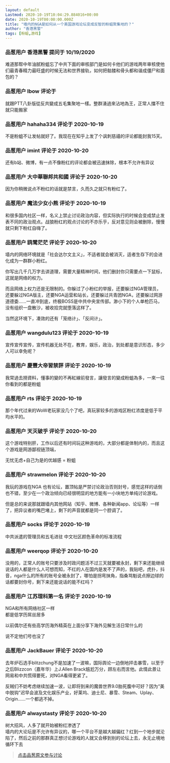 ```yaml
---
layout: default
Lastmod: 2020-10-19T10:04:29.884016+00:00
date: 2020-10-19T00:00:00.000Z
title: "墙内的NGA是如何从一个美国游戏论坛变成反智的粉蛆聚集地的？"
author: "香港黑警"
tags: [粉蛆,游戏]
---
```



### 品葱用户 **香港黑警** 提问于 10/19/2020
    
难道那帮中年油腻粉蛆忘了中共下面的审核部门是如何卡他们的游戏两年审核使他们最青春精力最旺盛的时候无法和世界接轨，如何把骷髅和骨头都和谐成僵尸和面包的？
    
                

### 品葱用户 **lbow** 评论于 
        
就跟PTT八卦版從反共變成五毛集聚地一樣。整群湧過來沾地為王，正常人擋不住就只能搬家
        
                

### 品葱用户 **hahaha334** 评论于 2020-10-19
        
不是粉蛆不让发帖就好了。我现在在知乎上发了个讽刺慈禧的评论都能封我15天。
        
                

### 品葱用户 **imint** 评论于 2020-10-20
        
还有b站、微博，有一点不像粉红的评论都会被迅速抹除，根本不允许有异议
        
                

### 品葱用户 **大中華聯邦共和國** 评论于 2020-10-20
        
因为你稍微说点不粉红的话就是禁言，久而久之就只有粉红了。
        
                

### 品葱用户 **魔法少女小熊** 评论于 2020-10-19
        
和很多国内社区一样，名义上禁止讨论政治内容，但实际执行的时候会变成禁止发表不同的政治观点。战狼粉红的观点讨论的不亦乐乎，反对意见则会被删除，慢慢就只剩下粉红自嗨了。
        
                

### 品葱用户 **鸥鹭茫茫** 评论于 2020-10-20
        
墙内的网络环境就是「社会达尔文主义」，不适者就会被消灭，适者生存下的会进化成为一群群小粉红。  
  
你写出几千几万字去讲道理，需要大量精神时间，他们删封你只需要点一下鼠标，这就是网络的权力。  
  
而且网络上权力还是无限制的。你躲过了小粉红的举报，还要躲过NGA管理员，还要躲过NGA版主，还要NGA运营和站长，还要躲过共青团NGA，还要躲过网游道德委......一直冲到底，终极BOSS是中共中央宣传部。渺小下的个人单枪匹马，没有组织一盘散沙，被收拾完就堕落这样了。  
  
当然这环境下，凑效的还有「笼络计」、「反间计」。
        
                

### 品葱用户 **wangdulu123** 评论于 2020-10-19
        
宣传宣传宣传，宣传机器无处不在，教育，娱乐，政治，到处都是意识形态，多少人可以幸免呢？
        
                

### 品葱用户 **慶豐大帝習禁評** 评论于 2020-10-19
        
我常過去撈資料，懂事的變的不再紅線前發言，讓發言的變成粉蛆為多，一來一往你看到的都是粉蛆
        
                

### 品葱用户 **rts** 评论于 2020-10-19
        
那个年代过来的WoW老玩家没几个了吧，真玩家较多的游戏区粉红浓度是低于平均水平的。
        
                

### 品葱用户 **天灭破乎** 评论于 2020-10-20
        
这个游戏特别肝，工作以后还有时间玩这种游戏的，大部分都是体制内的，而且这个游戏是网游鄙视链顶端，  
  
无忧无虑+自己为是的优越感 = 粉蛆
        
                

### 品葱用户 **strawmelon** 评论于 2020-10-20
        
我玩的游戏在NGA 也有论坛，置顶帖是严禁讨论政治否则封号，感觉这样的话倒也不错，至少在一个政治倾向已经很明显的地方能有一小块地方单纯讨论游戏。  
  
但是总的来说那就跟墙内其他网站（知乎、微博、各种新闻app、论坛等）一样了，把异议者的嘴巴堵上，剩下的声音就都是同一个腔调了。
        
                

### 品葱用户 **socks** 评论于 2020-10-19
        
中共派遣的管理员和五毛进驻 中文社区颜色革命的标准流程
        
                

### 品葱用户 **weerqop** 评论于 2020-10-20
        
没用的，正常人的账号只要涉及时政问题活不过三天就要被永封，剩下来还能继续说话的人都是什么人可想而知，不红的人在国内是发不了声的，我贴吧，虎扑，抖音，nga什么的所有的账号全被永封了，哪怕是拐弯抹角，指桑骂魁说点擦边球的话都要封你号，剩下来还能说话的能不红吗？
        
                

### 品葱用户 **江苏理科第一名** 评论于 2020-10-19
        
NGA和所有网络社区一样  
都是低学历屌丝居多  
  
以前偶尔还有些高学历海外精英在上面分享下海外见解生活日常什么的  
  
说不定他们号也没了
        
                

### 品葱用户 **JackBauer** 评论于 2020-10-20
        
去年炉石选手blitzchung不是加速了一波嘛，国际舆论一边倒地抨击暴雪，以至于之后Blizzcon（嘉年华）上J.Allen Brack尴尬万分，顾左右而言他。此情此景让网易和中共慌得要死，对NGA看得更紧了。  
  
反贼们不妨考虑继续加速一波，让即将到来的魔兽世界9.0胎死腹中可好？因为“美中脱钩”迟早会波及文化娱乐产业，好莱坞、迪士尼、暴雪、Steam、Uplay、Origin……一个都逃不掉。
        
                

### 品葱用户 **alwaystasty** 评论于 2020-10-20
        
树大招风，人多了就开始被粉红渗透了  
墙内的大论坛是不允许有异议的，哪一个平台不是越大越偏红？红到一个地步就沦陷了，然后之前的那群真正想讨论游戏的人就又会移到别的论坛上去，永无止境地循环下去
        
                





> [点击品葱原文参与讨论](https://pincong.rocks/question/32426)

